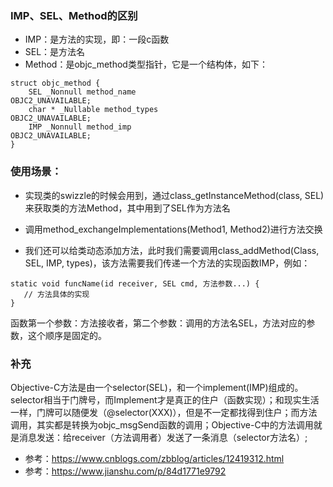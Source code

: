 ### IMP、SEL、Method的区别
* IMP：是方法的实现，即：一段c函数
* SEL：是方法名
* Method：是objc_method类型指针，它是一个结构体，如下：
```
struct objc_method {
    SEL _Nonnull method_name                                 OBJC2_UNAVAILABLE;
    char * _Nullable method_types                            OBJC2_UNAVAILABLE;
    IMP _Nonnull method_imp                                  OBJC2_UNAVAILABLE;
} 
```

### 使用场景：

* 实现类的swizzle的时候会用到，通过class_getInstanceMethod(class, SEL)来获取类的方法Method，其中用到了SEL作为方法名

* 调用method_exchangeImplementations(Method1, Method2)进行方法交换

* 我们还可以给类动态添加方法，此时我们需要调用class_addMethod(Class, SEL, IMP, types)，该方法需要我们传递一个方法的实现函数IMP，例如：
```
static void funcName(id receiver, SEL cmd, 方法参数...) {
   // 方法具体的实现   
}
```
函数第一个参数：方法接收者，第二个参数：调用的方法名SEL，方法对应的参数，这个顺序是固定的。


### 补充
Objective-C方法是由一个selector(SEL)，和一个implement(IMP)组成的。selector相当于门牌号，而Implement才是真正的住户（函数实现）；和现实生活一样，门牌可以随便发（@selector(XXX)），但是不一定都找得到住户；而方法调用，其实都是转换为objc_msgSend函数的调用；Objective-C中的方法调用就是消息发送：给receiver（方法调用者）发送了一条消息（selector方法名）;



* 参考：https://www.cnblogs.com/zbblog/articles/12419312.html
* 参考：https://www.jianshu.com/p/84d1771e9792

